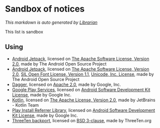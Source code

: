 # Sandbox of notices
*This markdown is auto generated by [Librarian](https://github.com/MeilCli/Librarian)*

This list is sandbox

## Using
- [Android Jetpack](https://developer.android.com/jetpack/androidx), licensed on [The Apache Software License, Version 2.0](http://www.apache.org/licenses/LICENSE-2.0.txt), made by The Android Open Source Project
- [Android Jetpack](http://developer.android.com/tools/extras/support-library.html), licensed on [The Apache Software License, Version 2.0](http://www.apache.org/licenses/LICENSE-2.0.txt), [SIL Open Font License, Version 1.1](http://scripts.sil.org/cms/scripts/page.php?item_id=OFL_web), [Unicode, Inc. License](http://www.unicode.org/copyright.html#License), made by The Android Open Source Project
- [Dagger](https://github.com/google/dagger), licensed on [Apache 2.0](https://www.apache.org/licenses/LICENSE-2.0.txt), made by Google, Inc.
- [Google Play Services](https://developers.google.com/android/guides/overview), licensed on [Android Software Development Kit License](https://developer.android.com/studio/terms.html), made by Google Inc.
- [Kotlin](https://kotlinlang.org/), licensed on [The Apache License, Version 2.0](http://www.apache.org/licenses/LICENSE-2.0.txt), made by JetBrains - Kotlin Team
- [Play Install Referrer Library](https://developer.android.com/google/play/installreferrer/library), licensed on [Android Software Development Kit License](https://developer.android.com/studio/terms.html), made by Google Inc.
- [ThreeTen backport](https://www.threeten.org/threetenbp), licensed on [BSD 3-clause](https://raw.githubusercontent.com/ThreeTen/threetenbp/master/LICENSE.txt), made by ThreeTen.org
